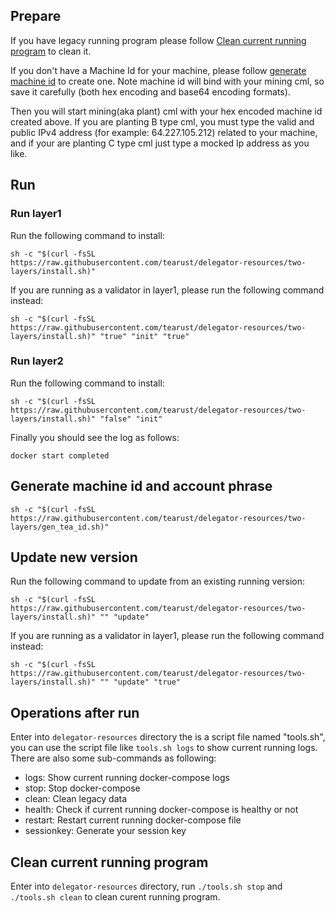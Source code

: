 
## Prepare

If you have legacy running program please follow [Clean current running program](#clean-current-running-program) to clean it.

If you don't have a Machine Id for your machine, please follow [generate machine id](https://github.com/tearust/delegator-resources/tree/two-layers#generate-machine-id) to create one. Note machine id will bind with your mining cml, so save it carefully (both hex encoding and base64 encoding formats).

Then you will start mining(aka plant) cml with your hex encoded machine id created above. If you are planting B type cml, you must type the valid and public IPv4 address (for example: 64.227.105.212) related to your machine, and if your are planting C type cml just type a mocked Ip address as you like.

## Run

### Run layer1
Run the following command to install:
```
sh -c "$(curl -fsSL https://raw.githubusercontent.com/tearust/delegator-resources/two-layers/install.sh)"
```
If you are running as a validator in layer1, please run the following command instead:
```
sh -c "$(curl -fsSL https://raw.githubusercontent.com/tearust/delegator-resources/two-layers/install.sh)" "true" "init" "true"
```

### Run layer2

Run the following command to install:
```
sh -c "$(curl -fsSL https://raw.githubusercontent.com/tearust/delegator-resources/two-layers/install.sh)" "false" "init"
```

Finally you should see the log as follows:
```
docker start completed
```

## Generate machine id and account phrase

```
sh -c "$(curl -fsSL https://raw.githubusercontent.com/tearust/delegator-resources/two-layers/gen_tea_id.sh)"
```

## Update new version

Run the following command to update from an existing running version:
```
sh -c "$(curl -fsSL https://raw.githubusercontent.com/tearust/delegator-resources/two-layers/install.sh)" "" "update"
```

If you are running as a validator in layer1, please run the following command instead:
```
sh -c "$(curl -fsSL https://raw.githubusercontent.com/tearust/delegator-resources/two-layers/install.sh)" "" "update" "true"
```
## Operations after run

Enter into `delegator-resources` directory the is a script file named "tools.sh", you can use the script file like `tools.sh logs` to show current running logs. There are also some sub-commands as following:

- logs: Show current running docker-compose logs
- stop: Stop docker-compose
- clean: Clean legacy data
- health: Check if current running docker-compose is healthy or not
- restart: Restart current running docker-compose file
- sessionkey: Generate your session key

## Clean current running program

Enter into `delegator-resources` directory, run `./tools.sh stop` and `./tools.sh clean` to clean curent running program.